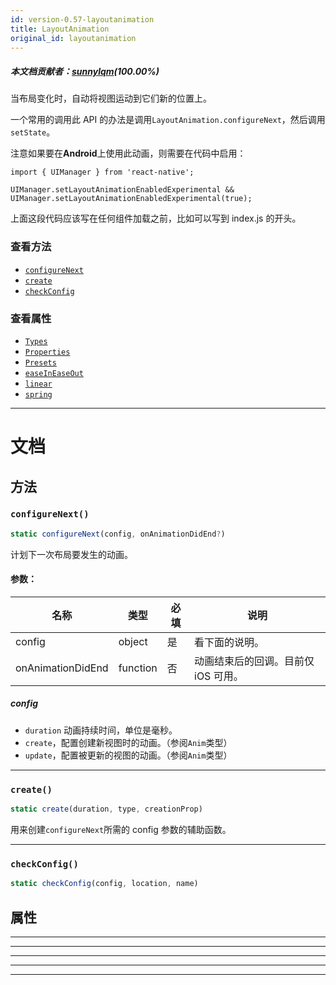 ```yaml
---
id: version-0.57-layoutanimation
title: LayoutAnimation
original_id: layoutanimation
---
```

##### 本文档贡献者：[sunnylqm](https://github.com/search?q=sunnylqm%40qq.com+in%3Aemail&type=Users)(100.00%)

当布局变化时，自动将视图运动到它们新的位置上。

一个常用的调用此 API 的办法是调用`LayoutAnimation.configureNext`，然后调用`setState`。

注意如果要在**Android**上使用此动画，则需要在代码中启用：

```
import { UIManager } from 'react-native';

UIManager.setLayoutAnimationEnabledExperimental && UIManager.setLayoutAnimationEnabledExperimental(true);
```

上面这段代码应该写在任何组件加载之前，比如可以写到 index.js 的开头。

### 查看方法

* [`configureNext`](layoutanimation.md#configurenext)
* [`create`](layoutanimation.md#create)
* [`checkConfig`](layoutanimation.md#checkconfig)

### 查看属性

* [`Types`](layoutanimation.md#types)
* [`Properties`](layoutanimation.md#properties)
* [`Presets`](layoutanimation.md#presets)
* [`easeInEaseOut`](layoutanimation.md#easeineaseout)
* [`linear`](layoutanimation.md#linear)
* [`spring`](layoutanimation.md#spring)

---

# 文档

## 方法

### `configureNext()`

```javascript
static configureNext(config, onAnimationDidEnd?)
```

计划下一次布局要发生的动画。

#### 参数：

| 名称              | 类型     | 必填 | 说明                                |
| ----------------- | -------- | ---- | ----------------------------------- |
| config            | object   | 是   | 看下面的说明。                      |
| onAnimationDidEnd | function | 否   | 动画结束后的回调。目前仅 iOS 可用。 |

##### config

* `duration` 动画持续时间，单位是毫秒。
* `create`，配置创建新视图时的动画。（参阅`Anim`类型）
* `update`，配置被更新的视图的动画。（参阅`Anim`类型）

---

### `create()`

```javascript
static create(duration, type, creationProp)
```

用来创建`configureNext`所需的 config 参数的辅助函数。

---

### `checkConfig()`

```javascript
static checkConfig(config, location, name)
```

## 属性

---

---

---

---

---
